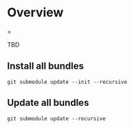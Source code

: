 # Overview
=

TBD

## Install all bundles

```
git submodule update --init --recursive
```

## Update all bundles

```
git submodule update --recursive
```
